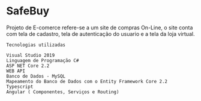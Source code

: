 # SafeBuy

Projeto de E-comerce refere-se a um site de compras On-Line, o site conta com tela de cadastro, tela de autenticação do usuario
e a tela da loja virtual.

    Tecnologias utilizadas

    Visual Studio 2019
    Linguagem de Programação C# 
    ASP NET Core 2.2
    WEB API
    Banco de Dados - MySQL
    Mapeamento do Banco de Dados com o Entity Framework Core 2.2
    Typescript
    Angular ( Componentes, Serviços e Routing)
